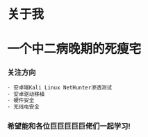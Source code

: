 # 关于我


# 一个中二病晚期的死瘦宅
### 关注方向
```bash
· 安卓端Kali Linux NetHunter渗透测试
· 安卓驱动移植 
· 硬件安全
· 无线电安全
```
### 希望能和各位巨巨巨巨巨佬们一起学习!

